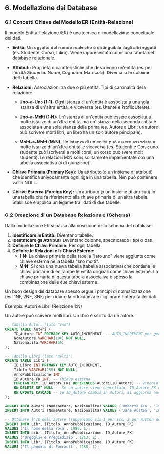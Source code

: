 ## **6. Modellazione dei Database**

### **6.1 Concetti Chiave del Modello ER (Entità-Relazione)**

Il modello Entità-Relazione (ER) è una tecnica di modellazione concettuale dei dati.

- **Entità:** Un oggetto del mondo reale che è distinguibile dagli altri oggetti (es. Studente, Corso, Libro). Viene rappresentata come una tabella nel database relazionale.

- **Attributi:** Proprietà o caratteristiche che descrivono un'entità (es. per l'entità Studente: Nome, Cognome, Matricola). Diventano le colonne della tabella.

- **Relazioni:** Associazioni tra due o più entità. Tipi di cardinalità della relazione:

  - **Uno-a-Uno (1:1):** Ogni istanza di un'entità è associata a una sola istanza di un'altra entità, e viceversa (es. Utente e ProfiloUtente).

  - **Uno-a-Molti (1:N):** Un'istanza di un'entità può essere associata a molte istanze di un'altra entità, ma un'istanza della seconda entità è associata a una sola istanza della prima (es. Autore e Libri; un autore può scrivere molti libri, un libro ha un solo autore principale).

  - **Molti-a-Molti (M:N):** Un'istanza di un'entità può essere associata a molte istanze di un'altra entità, e viceversa (es. Studenti e Corsi; uno studente può iscriversi a molti corsi, un corso può avere molti studenti). Le relazioni M:N sono solitamente implementate con una tabella associativa (o di giunzione).

- **Chiave Primaria (Primary Key):** Un attributo (o un insieme di attributi) che identifica univocamente ogni riga in una tabella. Non può contenere valori NULL.

- **Chiave Esterna (Foreign Key):** Un attributo (o un insieme di attributi) in una tabella che fa riferimento alla chiave primaria di un'altra tabella. Stabilisce e applica un legame tra i dati di due tabelle.

### **6.2 Creazione di un Database Relazionale (Schema)**

Dalla modellazione ER si passa alla creazione dello schema del database:

1. **Identificare le Entità:** Diventano tabelle.
2. **Identificare gli Attributi:** Diventano colonne, specificando i tipi di dati.
3. **Definire le Chiavi Primarie:** Per ogni tabella.
4. **Definire le Relazioni e le Chiavi Esterne:**
   - **1:N:** La chiave primaria della tabella "lato uno" viene aggiunta come chiave esterna nella tabella "lato molti".
   - **M:N:** Si crea una nuova tabella (tabella associativa) che contiene le chiavi primarie di entrambe le entità originali come chiavi esterne. La chiave primaria di questa tabella associativa è spesso la combinazione delle due chiavi esterne.

Un buon design del database spesso segue i principi di normalizzazione (es. 1NF, 2NF, 3NF) per ridurre la ridondanza e migliorare l'integrità dei dati.

Esempio: Autori e Libri (Relazione 1:N)

Un autore può scrivere molti libri. Un libro è scritto da un autore.

```sql
-- Tabella Autori (lato "uno")  
CREATE TABLE Autori (  
    ID_Autore INT PRIMARY KEY AUTO_INCREMENT, -- AUTO_INCREMENT per generazione automatica ID (Sintassi MySQL/MariaDB)  
    NomeAutore VARCHAR(100) NOT NULL,  
    Nazionalita VARCHAR(50)  
);  

-- Tabella Libri (lato "molti")  
CREATE TABLE Libri (  
    ID_Libro INT PRIMARY KEY AUTO_INCREMENT,  
    Titolo VARCHAR(255) NOT NULL,  
    AnnoPubblicazione INT,  
    ID_Autore_FK INT, -- Chiave esterna  
    FOREIGN KEY (ID_Autore_FK) REFERENCES Autori(ID_Autore) -- Vincolo di chiave esterna  
    ON DELETE SET NULL -- Se un autore viene cancellato, ID_Autore_FK nei libri diventa NULL  
    ON UPDATE CASCADE -- Se ID_Autore cambia in Autori, si aggiorna anche in Libri  
);  

INSERT INTO Autori (NomeAutore, Nazionalita) VALUES ('Umberto Eco', 'Italiana');  
INSERT INTO Autori (NomeAutore, Nazionalita) VALUES ('Jane Austen', 'Inglese');  

-- Ottenere l'ID dell'autore (supponiamo sia 1 per Eco, 2 per Austen dopo AUTO_INCREMENT)  
INSERT INTO Libri (Titolo, AnnoPubblicazione, ID_Autore_FK)  
VALUES ('Il nome della rosa', 1980, 1);  
INSERT INTO Libri (Titolo, AnnoPubblicazione, ID_Autore_FK)  
VALUES ('Orgoglio e Pregiudizio', 1813, 2);  
INSERT INTO Libri (Titolo, AnnoPubblicazione, ID_Autore_FK)  
VALUES ('Il pendolo di Foucault', 1988, 1);
```
